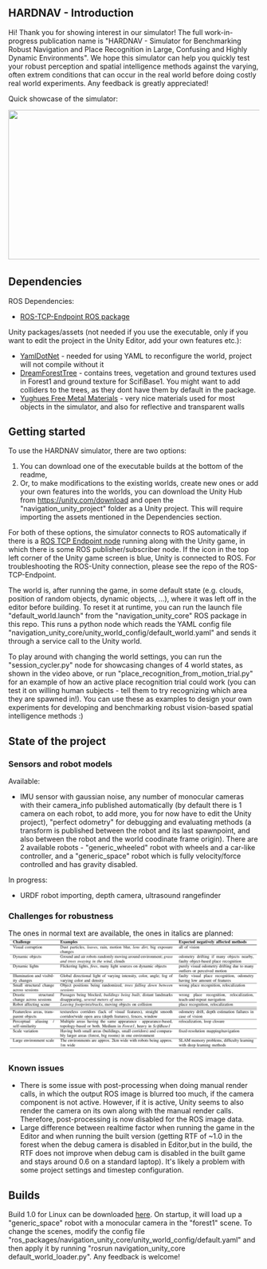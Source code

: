 ## HARDNAV - Introduction
Hi! Thank you for showing interest in our simulator! The full work-in-progress publication name is "HARDNAV - Simulator for Benchmarking Robust Navigation and Place Recognition in Large, Confusing and Highly Dynamic Environments". We hope this simulator can help you quickly test your robust perception and spatial intelligence methods against the varying, often extrem conditions that can occur in the real world before doing costly real world experiments. Any feedback is greatly appreciated! 

Quick showcase of the simulator:

[<img src="https://img.youtube.com/vi/AT6wtF-p_fQ/hqdefault.jpg" width="600" height="300"
/>](https://www.youtube.com/embed/AT6wtF-p_fQ)

## Dependencies
ROS Dependencies:
- [ROS-TCP-Endpoint ROS package](https://github.com/Unity-Technologies/ROS-TCP-Endpoint)
  
Unity packages/assets (not needed if you use the executable, only if you want to edit the project in the Unity Editor, add your own features etc.):
- [YamlDotNet](https://assetstore.unity.com/packages/tools/integration/yamldotnet-for-unity-36292) - needed for using YAML to reconfigure the world, project will not compile without it
- [DreamForestTree](https://assetstore.unity.com/packages/3d/vegetation/trees/dream-forest-tree-105297) - contains trees, vegetation and ground textures used in Forest1 and ground texture for ScifiBase1. You might want to add colliders to the trees, as they dont have them by default in the package.
- [Yughues Free Metal Materials](https://assetstore.unity.com/packages/2d/textures-materials/metals/yughues-free-metal-materials-12949) - very nice materials used for most objects in the simulator, and also for reflective and transparent walls

## Getting started
To use the HARDNAV simulator, there are two options:
1) You can download one of the executable builds at the bottom of the readme,
2) Or, to make modifications to the existing worlds, create new ones or add your own features into the worlds, you can download the Unity Hub from https://unity.com/download and open the "navigation_unity_project" folder as a Unity project. This will require importing the assets mentioned in the Dependencies section.

For both of these options, the simulator connects to ROS automatically if there is a [ROS TCP Endpoint node](https://github.com/Unity-Technologies/ROS-TCP-Endpoint) running along with the Unity game, in which there is some ROS publisher/subscriber node. If the icon in the top left corner of the Unity game screen is blue, Unity is connected to ROS. For troubleshooting the ROS-Unity connection, please see the repo of the ROS-TCP-Endpoint.

The world is, after running the game, in some default state (e.g. clouds, position of random objects, dynamic objects, ...), where it was left off in the editor before building. To reset it at runtime, you can run the launch file "default_world.launch" from the "navigation_unity_core" ROS package in this repo. This runs a python node which reads the YAML config file "navigation_unity_core/unity_world_config/default_world.yaml" and sends it through a service call to the Unity world.

To play around with changing the world settings, you can run the "session_cycler.py" node for showcasing changes of 4 world states, as shown in the video above, or run "place_recognition_from_motion_trial.py" for an example of how an active place recognition trial could work (you can test it on willing human subjects - tell them to try recognizing which area they are spawned in!). You can use these as examples to design your own experiments for developing and benchmarking robust vision-based spatial intelligence methods :)

## State of the project
### Sensors and robot models
Available:
- IMU sensor with gaussian noise, any number of monocular cameras with their camera_info published automatically (by default there is 1 camera on each robot, to add more, you for now have to edit the Unity project), "perfect odometry" for debugging and evaluating methods (a transform is published between the robot and its last spawnpoint, and also between the robot and the world coodinate frame origin). There are 2 available robots - "generic_wheeled" robot with wheels and a car-like controller, and a "generic_space" robot which is fully velocity/force controlled and has gravity disabled.
  
In progress:
- URDF robot importing, depth camera, ultrasound rangefinder

### Challenges for robustness
The ones in normal text are available, the ones in italics are planned:
![Alt text](media/challenges.png)

### Known issues
- There is some issue with post-processing when doing manual render calls, in which the output ROS image is blurred too much, if the camera component is not active. However, if it is active, Unity seems to also render the camera on its own along with the manual render calls. Therefore, post-processing is now disabled for the ROS image data.
- Large difference between realtime factor when running the game in the Editor and when running the built version (getting RTF of ~1.0 in the forest when the debug camera is disabled in Editor,but in the build, the RTF does not improve when debug cam is disabled in the built game and stays around 0.6 on a standard laptop). It's likely a problem with some project settings and timestep configuration.

## Builds
Build 1.0 for Linux can be downloaded [here](https://nasmrs.felk.cvut.cz/index.php/s/pb72nPHCTmn9cF2). On startup, it will load up a "generic_space" robot with a monocular camera in the "forest1" scene. To change the scenes, modify the config file "ros_packages/navigation_unity_core/unity_world_config/default.yaml" and then apply it by running "rosrun navigation_unity_core default_world_loader.py". Any feedback is welcome!
